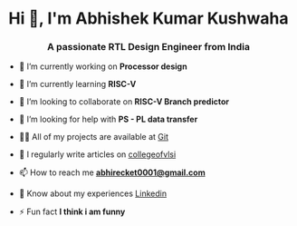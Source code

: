 <h1 align="center">Hi 👋, I'm Abhishek Kumar Kushwaha</h1>
<h3 align="center">A passionate RTL Design Engineer from India</h3>

- 🔭 I’m currently working on **Processor design**

- 🌱 I’m currently learning **RISC-V**

- 👯 I’m looking to collaborate on **RISC-V Branch predictor**

- 🤝 I’m looking for help with **PS - PL data transfer**

- 👨‍💻 All of my projects are available at [Git](https://github.com/Abhirecket)

- 📝 I regularly write articles on [collegeofvlsi](https://collegeofvlsi.com/)

- 📫 How to reach me **abhirecket0001@gmail.com**

- 📄 Know about my experiences [Linkedin](https://www.linkedin.com/in/abhishek-kumar-kushwaha-3788a4179/)

- ⚡ Fun fact **I think i am funny**
